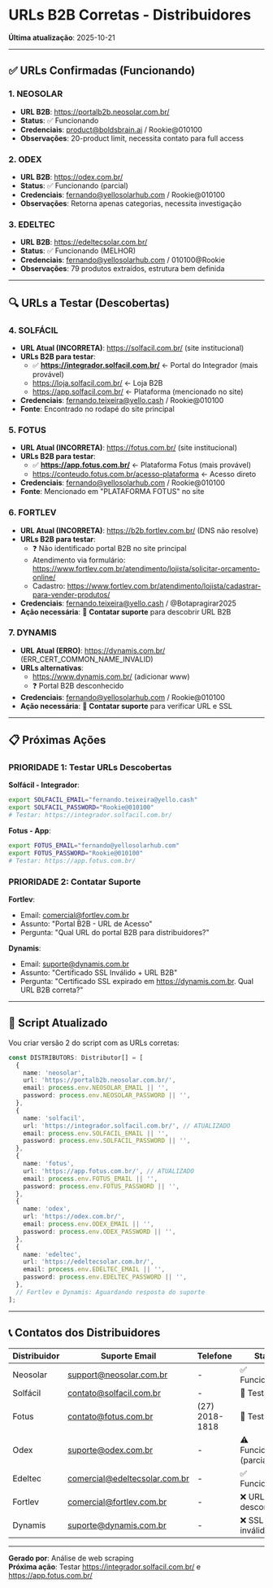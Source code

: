 # URLs B2B Corretas - Distribuidores

**Última atualização**: 2025-10-21

---

## ✅ URLs Confirmadas (Funcionando)

### 1. NEOSOLAR
- **URL B2B**: https://portalb2b.neosolar.com.br/
- **Status**: ✅ Funcionando
- **Credenciais**: product@boldsbrain.ai / Rookie@010100
- **Observações**: 20-product limit, necessita contato para full access

### 2. ODEX
- **URL B2B**: https://odex.com.br/
- **Status**: ✅ Funcionando (parcial)
- **Credenciais**: fernando@yellosolarhub.com / Rookie@010100
- **Observações**: Retorna apenas categorias, necessita investigação

### 3. EDELTEC
- **URL B2B**: https://edeltecsolar.com.br/
- **Status**: ✅ Funcionando (MELHOR)
- **Credenciais**: fernando@yellosolarhub.com / 010100@Rookie
- **Observações**: 79 produtos extraídos, estrutura bem definida

---

## 🔍 URLs a Testar (Descobertas)

### 4. SOLFÁCIL
- **URL Atual (INCORRETA)**: https://solfacil.com.br/ (site institucional)
- **URLs B2B para testar**:
  - ✅ **https://integrador.solfacil.com.br/** ← Portal do Integrador (mais provável)
  - https://loja.solfacil.com.br/ ← Loja B2B
  - https://app.solfacil.com.br/ ← Plataforma (mencionado no site)
- **Credenciais**: fernando.teixeira@yello.cash / Rookie@010100
- **Fonte**: Encontrado no rodapé do site principal

### 5. FOTUS
- **URL Atual (INCORRETA)**: https://fotus.com.br/ (site institucional)
- **URLs B2B para testar**:
  - ✅ **https://app.fotus.com.br/** ← Plataforma Fotus (mais provável)
  - https://conteudo.fotus.com.br/acesso-plataforma ← Acesso direto
- **Credenciais**: fernando@yellosolarhub.com / Rookie@010100
- **Fonte**: Mencionado em "PLATAFORMA FOTUS" no site

### 6. FORTLEV
- **URL Atual (INCORRETA)**: https://b2b.fortlev.com.br/ (DNS não resolve)
- **URLs B2B para testar**:
  - ❓ Não identificado portal B2B no site principal
  - Atendimento via formulário: https://www.fortlev.com.br/atendimento/lojista/solicitar-orcamento-online/
  - Cadastro: https://www.fortlev.com.br/atendimento/lojista/cadastrar-para-vender-produtos/
- **Credenciais**: fernando.teixeira@yello.cash / @Botapragirar2025
- **Ação necessária**: 🔴 **Contatar suporte** para descobrir URL B2B

### 7. DYNAMIS
- **URL Atual (ERRO)**: https://dynamis.com.br/ (ERR_CERT_COMMON_NAME_INVALID)
- **URLs alternativas**:
  - https://www.dynamis.com.br/ (adicionar www)
  - ❓ Portal B2B desconhecido
- **Credenciais**: fernando@yellosolarhub.com / Rookie@010100
- **Ação necessária**: 🔴 **Contatar suporte** para verificar URL e SSL

---

## 📋 Próximas Ações

### PRIORIDADE 1: Testar URLs Descobertas

**Solfácil - Integrador**:
```bash
export SOLFACIL_EMAIL="fernando.teixeira@yello.cash"
export SOLFACIL_PASSWORD="Rookie@010100"
# Testar: https://integrador.solfacil.com.br/
```

**Fotus - App**:
```bash
export FOTUS_EMAIL="fernando@yellosolarhub.com"
export FOTUS_PASSWORD="Rookie@010100"
# Testar: https://app.fotus.com.br/
```

### PRIORIDADE 2: Contatar Suporte

**Fortlev**:
- Email: comercial@fortlev.com.br
- Assunto: "Portal B2B - URL de Acesso"
- Pergunta: "Qual URL do portal B2B para distribuidores?"

**Dynamis**:
- Email: suporte@dynamis.com.br
- Assunto: "Certificado SSL Inválido + URL B2B"
- Pergunta: "Certificado SSL expirado em https://dynamis.com.br. Qual URL B2B correta?"

---

## 🔄 Script Atualizado

Vou criar versão 2 do script com as URLs corretas:

```typescript
const DISTRIBUTORS: Distributor[] = [
  {
    name: 'neosolar',
    url: 'https://portalb2b.neosolar.com.br/',
    email: process.env.NEOSOLAR_EMAIL || '',
    password: process.env.NEOSOLAR_PASSWORD || '',
  },
  {
    name: 'solfacil',
    url: 'https://integrador.solfacil.com.br/', // ATUALIZADO
    email: process.env.SOLFACIL_EMAIL || '',
    password: process.env.SOLFACIL_PASSWORD || '',
  },
  {
    name: 'fotus',
    url: 'https://app.fotus.com.br/', // ATUALIZADO
    email: process.env.FOTUS_EMAIL || '',
    password: process.env.FOTUS_PASSWORD || '',
  },
  {
    name: 'odex',
    url: 'https://odex.com.br/',
    email: process.env.ODEX_EMAIL || '',
    password: process.env.ODEX_PASSWORD || '',
  },
  {
    name: 'edeltec',
    url: 'https://edeltecsolar.com.br/',
    email: process.env.EDELTEC_EMAIL || '',
    password: process.env.EDELTEC_PASSWORD || '',
  },
  // Fortlev e Dynamis: Aguardando resposta do suporte
];
```

---

## 📞 Contatos dos Distribuidores

| Distribuidor | Suporte Email | Telefone | Status |
|--------------|--------------|----------|--------|
| Neosolar | support@neosolar.com.br | - | ✅ Funcionando |
| Solfácil | contato@solfacil.com.br | - | 🔄 Testar app |
| Fotus | contato@fotus.com.br | (27) 2018-1818 | 🔄 Testar app |
| Odex | suporte@odex.com.br | - | ⚠️ Funcionando (parcial) |
| Edeltec | comercial@edeltecsolar.com.br | - | ✅ Funcionando |
| Fortlev | comercial@fortlev.com.br | - | ❌ URL B2B desconhecida |
| Dynamis | suporte@dynamis.com.br | - | ❌ SSL inválido |

---

**Gerado por**: Análise de web scraping  
**Próxima ação**: Testar https://integrador.solfacil.com.br/ e https://app.fotus.com.br/

